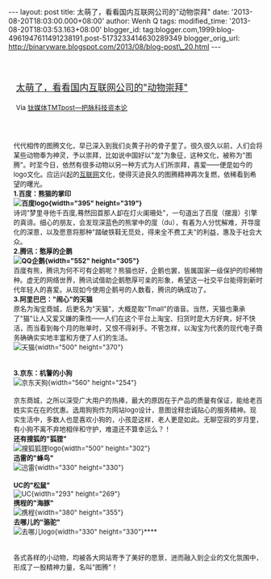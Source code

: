 --- layout: post title: 太萌了，看看国内互联网公司的"动物崇拜" date:
'2013-08-20T18:03:00.000+08:00' author: Wenh Q tags: modified\_time:
'2013-08-20T18:03:53.163+08:00' blogger\_id:
tag:blogger.com,1999:blog-4961947611491238191.post-5173233414630289349
blogger\_orig\_url:
http://binaryware.blogspot.com/2013/08/blog-post\_20.html ---
<div style="margin: 10px; padding: 5px;">

<div style="font-size: 18px;">

[\
太萌了，看看国内互联网公司的"动物崇拜"](http://www.tmtpost.com/57640.html)

</div>

<div style="font-size: 13px;">

Via [钛媒体TMTpost—把脉科技资本论](http://www.tmtpost.com/)

</div>

</div>

<div style="font-size: 13px; padding: 15px 0 10px 10px;">

代代相传的图腾文化，早已深入到我们炎黄子孙的骨子里了。很久很久以前，人们会将某些动物奉为神灵，予以崇拜，比如说中国好以"龙"为象征，这种文化，被称为"图腾"。时至今日，依然有很多动物以另一种方式为人们所崇拜，喜爱——便是如今的logo文化。应运兴起的[互联网](http://www.tmtpost.com/tag/%E4%BA%92%E8%81%94%E7%BD%91 "查看 互联网 中的全部文章")文化，使得灭迹良久的图腾精神再次复燃，依稀看到希望的曙光。\
**1.百度：熊猫的掌印**\
**![百度logo](http://www.tmtpost.com/wp-content/uploads/2013/08/137697973224.jpg "百度logo"){width="395"
height="319"}**\
诗词"梦里寻他千百度,蓦然回首那人却在灯火阑珊处"，一句道出了百度（摆渡）引擎的真谛。细心的朋友，会发现深蓝色的熊掌中的度（du），有着为人分忧解难，开导度化的深意，以及愿意将那种"踏破铁鞋无觅处，得来全不费工夫"的利益，惠及于社会大众。\
**2.腾讯：憨厚的企鹅**\
**![QQ企鹅](http://www.tmtpost.com/wp-content/uploads/2013/08/137697991967.jpg "QQ企鹅"){width="552"
height="305"}**\
百度有熊，腾讯为何不可有企鹅呢？熊猫也好，企鹅也罢，皆属国家一级保护的珍稀物种。虚无的网络世界，腾讯试借助企鹅憨厚可亲的形象，希望这一社交平台能得到新时代年轻人的喜爱。从现如今使用企鹅号的人数看，腾讯的确成功了。\
**3.阿里巴巴："闹心"的天猫**\
原名为淘宝商城，后更名为"天猫"，大概是取"Tmall"的谐音。当然，天猫也秉承了"猫"让人又爱又嫌的秉性——人们在这个平台上淘宝、扫货时是大方好爽，好不快活，而当看到每个月的账单时，又恨不得剁手。不管怎样，以淘宝为代表的现代电子商务确确实实地丰富和方便了人们的生活。\
![天猫](http://www.tmtpost.com/wp-content/uploads/2013/08/137697911262.jpg "天猫"){width="500"
height="370"}\
\
\
**3.京东：机警的小狗**\
![京东天狗](http://www.tmtpost.com/wp-content/uploads/2013/08/13769800136-560x254.jpg "京东天狗"){width="560"
height="254"}\
\
京东商城，之所以深受广大用户的热捧，最大的原因在于产品的质量有保证，能给老百姓实实在在的优惠。选用狗狗作为网站logo设计，意图诠释忠诚贴心的服务精神。现实生活中，多数人也是喜欢小狗的，小孩是这样，老人更是如此。无聊空寂的岁月里，有小狗不离不弃地相伴和守护，难道还不算幸运么？！\
**还有搜狐的"狐狸"**\
![](http://www.tmtpost.com/wp-content/uploads/2013/08/137697622762.png "搜狐狐狸logo"){width="500"
height="302"}\
**迅雷的"蜂鸟"**\
![](http://www.tmtpost.com/wp-content/uploads/2013/08/137697578296.png "迅雷"){width="330"
height="330"}\
\
**UC的"松鼠"**\
![](http://www.tmtpost.com/wp-content/uploads/2013/08/137697653837.png "UC"){width="293"
height="269"}\
**携程的"海豚"**\
![](http://www.tmtpost.com/wp-content/uploads/2013/08/13769767324.png "携程"){width="380"
height="355"}\
**去哪儿的"骆驼"**\
![](http://www.tmtpost.com/wp-content/uploads/2013/08/137697720595.png "去哪儿logo"){width="330"
height="330"}****\
\
\
各式各样的小动物，均被各大网站寄予了美好的愿景，进而融入到企业的文化氛围中，形成了一股精神力量，名叫"图腾"！

</div>
